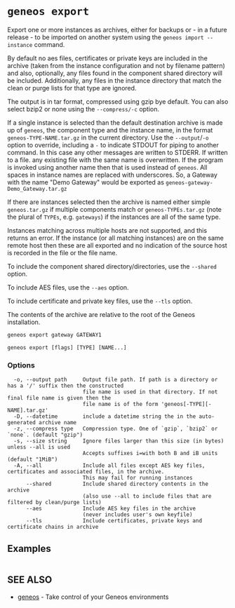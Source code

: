 # `geneos export`

Export one or more instances as archives, either for backups or - in a future release - to be imported on another system using the `geneos import --instance` command.

By default no aes files, certificates or private keys are included in the archive (taken from the instance configuration and not by filename pattern) and also, optionally, any files found in the component shared directory will be included. Additionally, any files in the instance directory that match the clean or purge lists for that type are ignored.

The output is in tar format, compressed using gzip bye default. You can also select bzip2 or none using the `--compress/-c` option. 

If a single instance is selected than the default destination archive is made up of `geneos`, the component type and the instance name, in the format `geneos-TYPE-NAME.tar.gz` in the current directory. Use the `--output`/`-o` option to override, including a `-` to indicate STDOUT for piping to another command. In this case any other messages are written to STDERR. If written to a file. any existing file with the same name is overwritten. If the program is invoked using another name then that is used instead of `geneos`. All spaces in instance names are replaced with underscores. So, a Gateway with the name "Demo Gateway" would be exported as `geneos-gateway-Demo_Gateway.tar.gz`

If there are instances selected then the archive is named either simple `geneos.tar.gz` if multiple components match or `geneos-TYPEs.tar.gz` (note the plural of `TYPEs`, e.g. `gateways`) if the instances are all of the same type.

Instances matching across multiple hosts are not supported, and this returns an error. If the instance (or all matching instances) are on the same remote host then these are all exported and no indication of the source host is recorded in the file or the file name.

To include the component shared directory/directories, use the `--shared` option.

To include AES files, use the `--aes` option.

To include certificate and private key files, use the `--tls` option.

The contents of the archive are relative to the root of the Geneos installation.

```bash
geneos export gateway GATEWAY1
```

```text
geneos export [flags] [TYPE] [NAME...]
```

### Options

```text
  -o, --output path     Output file path. If path is a directory or has a '/' suffix then the constructed
                        file name is used in that directory. If not final file name is given then the
                        file name is of the form 'geneos[-TYPE][-NAME].tar.gz'
  -D, --datetime        include a datetime string the in the auto-generated archive name
  -z, --compress type   Compression type. One of `gzip`, `bzip2` or `none`. (default "gzip")
  -s, --size string     Ignore files larger than this size (in bytes) unless --all is used
                        Accepts suffixes i=with both B and iB units (default "1MiB")
  -A, --all             Include all files except AES key files, certificates and associated files, in the archive.
                        This may fail for running instances
      --shared          Include shared directory contents in the archive
                        (also use --all to include files that are filtered by clean/purge lists)
      --aes             Include AES key files in the archive
                        (never includes user's own keyfile)
      --tls             Include certificates, private keys and certificate chains in archive
```

## Examples

```bash

```

## SEE ALSO

* [geneos](geneos.md)	 - Take control of your Geneos environments
